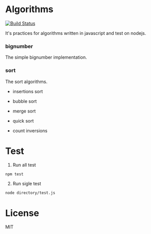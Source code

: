 # Algorithms
[![Build Status](https://travis-ci.org/sc0Vu/algorithms.svg?branch=master)](https://travis-ci.org/sc0Vu/algorithms)

It's practices for algorithms written in javascript and test on nodejs.

### bignumber
The simple bignumber implementation.

### sort
The sort algorithms.

* insertions sort

* bubble sort

* merge sort

* quick sort

* count inversions

# Test
1. Run all test
```
npm test
```

2. Run sigle test
```
node directory/test.js
```

# License
MIT